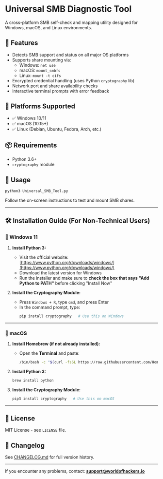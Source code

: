 # Universal SMB Diagnostic Tool

A cross-platform SMB self-check and mapping utility designed for Windows, macOS, and Linux environments.

## 🔧 Features
- Detects SMB support and status on all major OS platforms
- Supports share mounting via:
  - Windows: `net use`
  - macOS: `mount_smbfs`
  - Linux: `mount -t cifs`
- Encrypted credential handling (uses Python `cryptography` lib)
- Network port and share availability checks
- Interactive terminal prompts with error feedback

## 🚀 Platforms Supported
- ✅ Windows 10/11
- ✅ macOS (10.15+)
- ✅ Linux (Debian, Ubuntu, Fedora, Arch, etc.)

## 📦 Requirements
- Python 3.6+
- `cryptography` module

## 📁 Usage
```bash
python3 Universal_SMB_Tool.py
```

Follow the on-screen instructions to test and mount SMB shares.

---

## 🛠️ Installation Guide (For Non-Technical Users)

### 🔷 Windows 11

1. **Install Python 3:**
   - Visit the official website: [https://www.python.org/downloads/windows/](https://www.python.org/downloads/windows/)
   - Download the latest version for Windows
   - Run the installer and make sure to **check the box that says "Add Python to PATH"** before clicking "Install Now"

2. **Install the Cryptography Module:**
   - Press `Windows + R`, type `cmd`, and press Enter
   - In the command prompt, type:
     ```bash
     pip install cryptography   # Use this on Windows
     ```

---

### 🍏 macOS

1. **Install Homebrew (if not already installed):**
   - Open the **Terminal** and paste:
     ```bash
     /bin/bash -c "$(curl -fsSL https://raw.githubusercontent.com/Homebrew/install/HEAD/install.sh)"
     ```

2. **Install Python 3:**
   ```bash
   brew install python
   ```

3. **Install the Cryptography Module:**
   ```bash
   pip3 install cryptography   # Use this on macOS
   ```

---

## 📄 License
MIT License - see `LICENSE` file.

## 📜 Changelog
See [CHANGELOG.md](./CHANGELOG.md) for full version history.

---

If you encounter any problems, contact: **support@worldofhackers.io**
